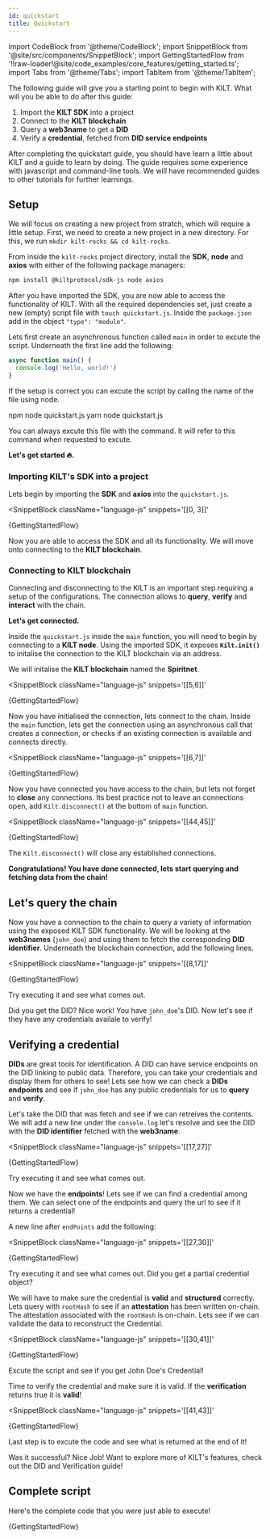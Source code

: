 ```yaml
---
id: quickstart
title: Quickstart
---
```

import CodeBlock from '@theme/CodeBlock';
import SnippetBlock from '@site/src/components/SnippetBlock';
import GettingStartedFlow from '!!raw-loader!@site/code_examples/core_features/getting_started.ts';
import Tabs from '@theme/Tabs';
import TabItem from '@theme/TabItem';

The following guide will give you a starting point to begin with KILT.
What will you be able to do after this guide:

1. Import the **KILT SDK** into a project
2. Connect to the **KILT blockchain**
3. Query a **web3name** to get a **DID**
4. Verify a **credential**, fetched from **DID service endpoints**

After completing the quickstart guide, you should have learn a little about KILT and a guide to learn by doing.
The guide requires some experience with javascript and command-line tools.
We will have recommended guides to other tutorials for further learnings.

## Setup

We will focus on creating a new project from stratch, which will require a little setup.
First, we need to create a new project in a new directory. For this, we run `mkdir kilt-rocks && cd kilt-rocks`.

From inside the `kilt-rocks` project directory, install the **SDK**, **node** and **axios** with either of the following package managers:

```bash npm2yarn
npm install @kiltprotocol/sdk-js node axios
```

After you have imported the SDK, you are now able to access the functionality of KILT.
With all the required dependencies set, just create a new (empty) script file with `touch quickstart.js`.
Inside the `package.json` add in the object `"type": "module"`.

Lets first create an asynchronous function called `main` in order to excute the script.
Underneath the first line add the following:

```javascript
async function main() {
  console.log('Hello, world!')
}
```

If the setup is correct you can excute the script by calling the name of the file using node.

<Tabs>
  <TabItem value='npm' label='npm' default>
    <CodeBlock className="language-bash">
      npm node quickstart.js
    </CodeBlock>
  </TabItem>
  <TabItem value='yarn' label='Yarn'>
    <CodeBlock className="language-bash">
      yarn node quickstart.js
    </CodeBlock>
  </TabItem>
</Tabs>

You can always excute this file with the command.
It will refer to this command when requested to excute.

**Let's get started 🔥.**

### Importing KILT's SDK into a project

Lets begin by importing the **SDK** and **axios** into the `quickstart.js`.

<SnippetBlock
  className="language-js"
  snippets='[[0, 3]]'
>
  {GettingStartedFlow}
</SnippetBlock>

Now you are able to access the SDK and all its functionality.
We will move onto connecting to the **KILT blockchain**.

### Connecting to KILT blockchain

Connecting and disconnecting to the KILT is an important step requiring a setup of the configurations.
The connection allows to **query**, **verify** and **interact** with the chain.

**Let's get connected.**

Inside the `quickstart.js` inside the `main` function, you will need to begin by connecting to a **KILT node**.
Using the imported SDK, it exposes **`Kilt.init()`** to initalise the connection to the KILT blockchain via an address.

We will initalise the **KILT blockchain** named the **Spiritnet**.  

<SnippetBlock
  className="language-js"
  snippets='[[5,6]]'
>
  {GettingStartedFlow}
</SnippetBlock>

Now you have initialised the connection, lets connect to the chain.
Inside the `main` function, lets get the connection using an asynchronous call that creates a connection, or checks if an existing connection is available and connects directly.

<SnippetBlock
  className="language-js"
  snippets='[[6,7]]'
>
  {GettingStartedFlow}
</SnippetBlock>

Now you have connected you have access to the chain, but lets not forget to **close** any connections.
Its best practice not to leave an connections open, add `Kilt.disconnect()` at the bottom of `main` function.

<SnippetBlock
  className="language-js"
  snippets='[[44,45]]'
>
  {GettingStartedFlow}
</SnippetBlock>

The `Kilt.disconnect()` will close any established connections.

**Congratulations!
You have done connected, lets start querying and fetching data from the chain!**

## Let's query the chain

Now you have a connection to the chain to query a variety of information using the exposed KILT SDK functionality.
We will be looking at the **web3names** (`john_doe`) and using them to fetch the corresponding **DID identifier**.
Underneath the blockchain connection, add the following lines.

<SnippetBlock
  className="language-js"
  snippets='[[8,17]]'
>
  {GettingStartedFlow}
</SnippetBlock>

Try executing it and see what comes out.

Did you get the DID? Nice work! You have `john_doe`'s DID.
Now let's see if they have any credentials availale to verify!

## Verifying a credential

**DIDs** are great tools for identification.
A DID can have service endpoints on the DID linking to public data.
Therefore, you can take your credentials and display them for others to see!
Lets see how we can check a **DIDs endpoints** and see if `john_doe` has any public credentials for us to **query** and **verify**.

Let's take the DID that was fetch and see if we can retreives the contents.
We will add a new line under the `console.log` let's resolve and see the DID with the **DID identifier** fetched with the **web3name**.

<SnippetBlock
  className="language-js"
  snippets='[[17,27]]'
>
  {GettingStartedFlow}
</SnippetBlock>

Try executing it and see what comes out.

Now we have the **endpoints**! Lets see if we can find a credential among them.
We can select one of the endpoints and query the url to see if it returns a credential!

A new line after `endPoints` add the following:

<SnippetBlock
  className="language-js"
  snippets='[[27,30]]'
>
  {GettingStartedFlow}
</SnippetBlock>

Try executing it and see what comes out.
Did you get a partial credential object?

We will have to make sure the credential is **valid** and **structured** correctly.
Lets query with `rootHash` to see if an **attestation** has been written on-chain.
The attestation associated with the `rootHash` is on-chain.
Lets see if we can validate the data to reconstruct the Credential.

<SnippetBlock
  className="language-js"
  snippets='[[30,41]]'
>
  {GettingStartedFlow}
</SnippetBlock>

Excute the script and see if you get John Doe's Credential!

Time to verify the credential and make sure it is valid.
If the **verification** returns true it is **valid**!

<SnippetBlock
  className="language-js"
  snippets='[[41,43]]'
>
  {GettingStartedFlow}
</SnippetBlock>

Last step is to excute the code and see what is returned at the end of it!

Was it successful?
Nice Job! Want to explore more of KILT's features, check out the DID and Verification guide!

## Complete script

Here's the complete code that you were just able to execute!

<CodeBlock className="language-js">
  {GettingStartedFlow}
</CodeBlock>
